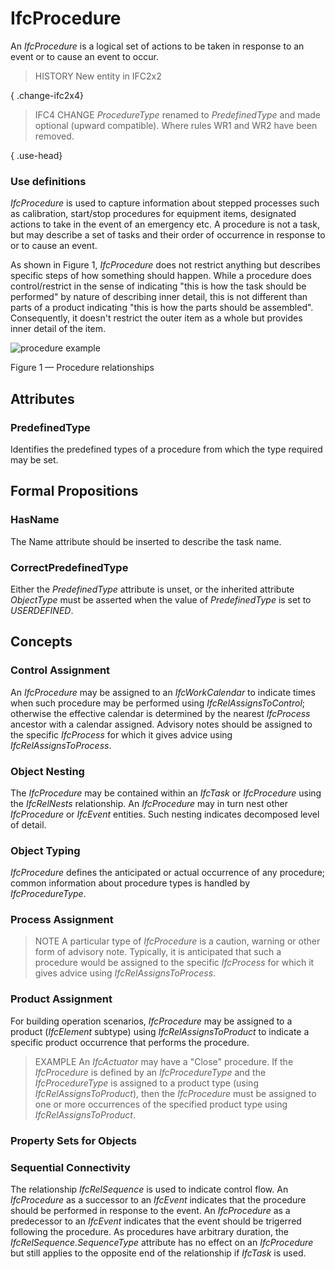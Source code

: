 # IfcProcedure

An _IfcProcedure_ is a logical set of actions to be taken in response to an event or to cause an event to occur.<!-- end of definition -->

> HISTORY New entity in IFC2x2

{ .change-ifc2x4}
> IFC4 CHANGE _ProcedureType_ renamed to _PredefinedType_ and made optional (upward compatible). Where rules WR1 and WR2 have been removed.

{ .use-head}
### Use definitions

_IfcProcedure_ is used to capture information about stepped processes such as calibration, start/stop procedures for equipment items, designated actions to take in the event of an emergency etc. A procedure is not a task, but may describe a set of tasks and their order of occurrence in response to or to cause an event.

As shown in Figure 1, _IfcProcedure_ does not restrict anything but describes specific steps of how something should happen. While a procedure does control/restrict in the sense of indicating "this is how the task should be performed" by nature of describing inner detail, this is not different than parts of a product indicating "this is how the parts should be assembled". Consequently, it doesn't restrict the outer item as a whole but provides inner detail of the item.

![procedure example](../../../../figures/ifcprocedure_example.png)

Figure 1 — Procedure relationships

## Attributes

### PredefinedType
Identifies the predefined types of a procedure from which
  the type required may be set.

## Formal Propositions

### HasName
The Name attribute should be inserted to describe the task name.

### CorrectPredefinedType
Either the _PredefinedType_ attribute is unset, or the inherited attribute _ObjectType_ must be asserted when the value of _PredefinedType_ is set to _USERDEFINED_.

## Concepts

### Control Assignment

An _IfcProcedure_ may be assigned to an _IfcWorkCalendar_ to indicate times when such procedure may be performed using _IfcRelAssignsToControl_; otherwise the effective calendar is determined by the nearest _IfcProcess_ ancestor with a calendar assigned. Advisory notes should be assigned to the specific _IfcProcess_ for which it gives advice using _IfcRelAssignsToProcess_.

### Object Nesting

The _IfcProcedure_ may be contained within an _IfcTask_ or _IfcProcedure_ using the _IfcRelNests_ relationship. An _IfcProcedure_ may in turn nest other _IfcProcedure_ or _IfcEvent_ entities. Such nesting indicates decomposed level of detail.

### Object Typing

_IfcProcedure_ defines the anticipated or actual occurrence of any procedure; common information about procedure types is handled by _IfcProcedureType_.

### Process Assignment

> NOTE A particular type of _IfcProcedure_ is a caution, warning or other form of advisory note. Typically, it is anticipated that such a procedure would be assigned to the specific _IfcProcess_ for which it gives advice using _IfcRelAssignsToProcess_.

### Product Assignment

For building operation scenarios, _IfcProcedure_ may be assigned to a product (_IfcElement_ subtype) using _IfcRelAssignsToProduct_ to indicate a specific product occurrence that performs the procedure.

> EXAMPLE An _IfcActuator_ may have a "Close" procedure. If the _IfcProcedure_ is defined by an _IfcProcedureType_ and the _IfcProcedureType_ is assigned to a product type (using _IfcRelAssignsToProduct_), then the _IfcProcedure_ must be assigned to one or more occurrences of the specified product type using _IfcRelAssignsToProduct_.

### Property Sets for Objects



### Sequential Connectivity

The relationship _IfcRelSequence_ is used to indicate control flow. An _IfcProcedure_ as a successor to an _IfcEvent_ indicates that the procedure should be performed in response to the event. An _IfcProcedure_ as a predecessor to an _IfcEvent_ indicates that the event should be trigerred following the procedure. As procedures have arbitrary duration, the _IfcRelSequence.SequenceType_ attribute has no effect on an _IfcProcedure_ but still applies to the opposite end of the relationship if _IfcTask_ is used.

